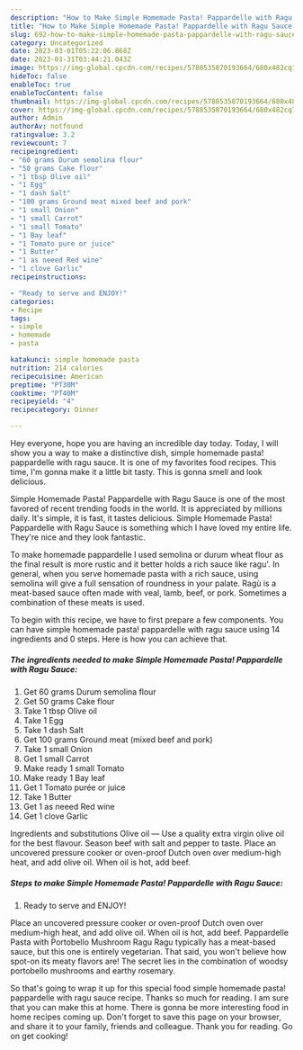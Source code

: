 ```yaml
---
description: "How to Make Simple Homemade Pasta! Pappardelle with Ragu Sauce the Delicious"
title: "How to Make Simple Homemade Pasta! Pappardelle with Ragu Sauce the Delicious"
slug: 692-how-to-make-simple-homemade-pasta-pappardelle-with-ragu-sauce-the-delicious
category: Uncategorized
date: 2023-03-01T05:22:06.868Z
date: 2023-03-31T03:44:21.043Z
image: https://img-global.cpcdn.com/recipes/5788535870193664/680x482cq70/simple-homemade-pasta-pappardelle-with-ragu-sauce-recipe-main-photo.jpg
hideToc: false
enableToc: true
enableTocContent: false
thumbnail: https://img-global.cpcdn.com/recipes/5788535870193664/680x482cq70/simple-homemade-pasta-pappardelle-with-ragu-sauce-recipe-main-photo.jpg
cover: https://img-global.cpcdn.com/recipes/5788535870193664/680x482cq70/simple-homemade-pasta-pappardelle-with-ragu-sauce-recipe-main-photo.jpg
author: Admin
authorAv: notfound
ratingvalue: 3.2
reviewcount: 7
recipeingredient:
- "60 grams Durum semolina flour"
- "50 grams Cake flour"
- "1 tbsp Olive oil"
- "1 Egg"
- "1 dash Salt"
- "100 grams Ground meat mixed beef and pork"
- "1 small Onion"
- "1 small Carrot"
- "1 small Tomato"
- "1 Bay leaf"
- "1 Tomato pure or juice"
- "1 Butter"
- "1 as neeed Red wine"
- "1 clove Garlic"
recipeinstructions:

- "Ready to serve and ENJOY!"
categories:
- Recipe
tags:
- simple
- homemade
- pasta

katakunci: simple homemade pasta 
nutrition: 214 calories
recipecuisine: American
preptime: "PT30M"
cooktime: "PT40M"
recipeyield: "4"
recipecategory: Dinner

---
```



Hey everyone, hope you are having an incredible day today. Today, I will show you a way to make a distinctive dish, simple homemade pasta! pappardelle with ragu sauce. It is one of my favorites food recipes. This time, I'm gonna make it a little bit tasty. This is gonna smell and look delicious.

Simple Homemade Pasta! Pappardelle with Ragu Sauce is one of the most favored of recent trending foods in the world. It is appreciated by millions daily. It's simple, it is fast, it tastes delicious. Simple Homemade Pasta! Pappardelle with Ragu Sauce is something which I have loved my entire life. They're nice and they look fantastic.

To make homemade pappardelle I used semolina or durum wheat flour as the final result is more rustic and it better holds a rich sauce like ragu&#39;. In general, when you serve homemade pasta with a rich sauce, using semolina will give a full sensation of roundness in your palate. Ragù is a meat-based sauce often made with veal, lamb, beef, or pork. Sometimes a combination of these meats is used.


To begin with this recipe, we have to first prepare a few components. You can have simple homemade pasta! pappardelle with ragu sauce using 14 ingredients and 0 steps. Here is how you can achieve that.

<!--inarticleads1-->

##### The ingredients needed to make Simple Homemade Pasta! Pappardelle with Ragu Sauce:

1. Get 60 grams Durum semolina flour
1. Get 50 grams Cake flour
1. Take 1 tbsp Olive oil
1. Take 1 Egg
1. Take 1 dash Salt
1. Get 100 grams Ground meat (mixed beef and pork)
1. Take 1 small Onion
1. Get 1 small Carrot
1. Make ready 1 small Tomato
1. Make ready 1 Bay leaf
1. Get 1 Tomato purée or juice
1. Take 1 Butter
1. Get 1 as neeed Red wine
1. Get 1 clove Garlic


Ingredients and substitutions Olive oil — Use a quality extra virgin olive oil for the best flavour. Season beef with salt and pepper to taste. Place an uncovered pressure cooker or oven-proof Dutch oven over medium-high heat, and add olive oil. When oil is hot, add beef. 

<!--inarticleads2-->

##### Steps to make Simple Homemade Pasta! Pappardelle with Ragu Sauce:


1. Ready to serve and ENJOY!

Place an uncovered pressure cooker or oven-proof Dutch oven over medium-high heat, and add olive oil. When oil is hot, add beef. Pappardelle Pasta with Portobello Mushroom Ragu Ragu typically has a meat-based sauce, but this one is entirely vegetarian. That said, you won&#39;t believe how spot-on its meaty flavors are! The secret lies in the combination of woodsy portobello mushrooms and earthy rosemary. 

So that's going to wrap it up for this special food simple homemade pasta! pappardelle with ragu sauce recipe. Thanks so much for reading. I am sure that you can make this at home. There is gonna be more interesting food in home recipes coming up. Don't forget to save this page on your browser, and share it to your family, friends and colleague. Thank you for reading. Go on get cooking!
